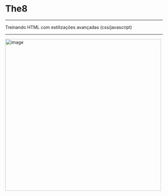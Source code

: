 # The8

---

Treinando HTML com estilizações avançadas (css/javascript)

---

<img width="498" height="486" alt="image" src="https://github.com/user-attachments/assets/22eb9965-3420-4f1b-8ac1-123082d32837" />

